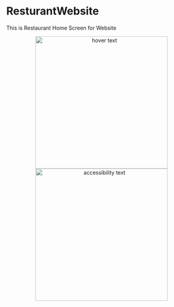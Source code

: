 # ResturantWebsite
This is Restaurant Home Screen for Website
<p align="center">
  <img src="https://github.com/mrabelwahed/ResturantWebsite/blob/master/restaurant1.PNG" width="350" title="hover text">
  <img src="https://github.com/mrabelwahed/ResturantWebsite/blob/master/restaurant2.PNG" width="350" alt="accessibility text">
</p>
